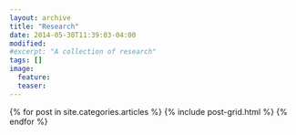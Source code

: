 ```yaml
---
layout: archive
title: "Research"
date: 2014-05-30T11:39:03-04:00
modified:
#excerpt: "A collection of research"
tags: []
image:
  feature:
  teaser: 
---
```


<div class="tiles">
{% for post in site.categories.articles %}
  {% include post-grid.html %}
{% endfor %}
</div><!-- /.tiles -->